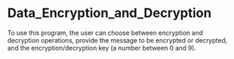 # Data_Encryption_and_Decryption
To use this program, the user can choose between encryption and decryption operations, provide the message to be encrypted or decrypted, and the encryption/decryption key (a number between 0 and 9).
